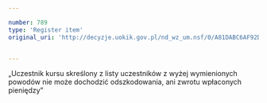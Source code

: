 ```yaml
---

number: 789
type: 'Register item'
original_uri: 'http://decyzje.uokik.gov.pl/nd_wz_um.nsf/0/A81DABC6AF92D847C12572DD003296C1?OpenDocument'


---
```


„Uczestnik kursu skreślony z listy uczestników z wyżej wymienionych powodów nie może dochodzić odszkodowania, ani zwrotu wpłaconych pieniędzy”
